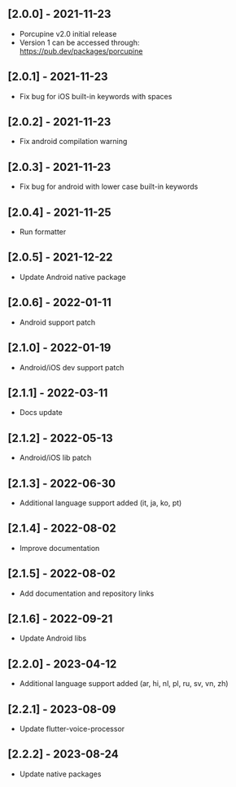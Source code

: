 ## [2.0.0] - 2021-11-23
* Porcupine v2.0 initial release
* Version 1 can be accessed through: https://pub.dev/packages/porcupine

## [2.0.1] - 2021-11-23
* Fix bug for iOS built-in keywords with spaces

## [2.0.2] - 2021-11-23
* Fix android compilation warning

## [2.0.3] - 2021-11-23
* Fix bug for android with lower case built-in keywords

## [2.0.4] - 2021-11-25
* Run formatter

## [2.0.5] - 2021-12-22
* Update Android native package

## [2.0.6] - 2022-01-11
* Android support patch

## [2.1.0] - 2022-01-19
* Android/iOS dev support patch

## [2.1.1] - 2022-03-11
* Docs update

## [2.1.2] - 2022-05-13
* Android/iOS lib patch

## [2.1.3] - 2022-06-30
* Additional language support added (it, ja, ko, pt)

## [2.1.4] - 2022-08-02
* Improve documentation

## [2.1.5] - 2022-08-02
* Add documentation and repository links

## [2.1.6] - 2022-09-21
* Update Android libs

## [2.2.0] - 2023-04-12
* Additional language support added (ar, hi, nl, pl, ru, sv, vn, zh)

## [2.2.1] - 2023-08-09
* Update flutter-voice-processor

## [2.2.2] - 2023-08-24
* Update native packages